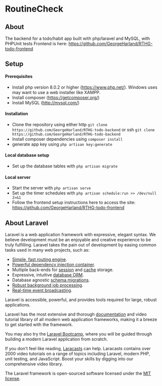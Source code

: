 # RoutineCheck

## About

The backend for a todo/habit app built with php/laravel and MySQL, with PHPUnit tests
Frontend is here: https://github.com/GeorgeHarland/RTHG-todo-frontend

## Setup

#### Prerequisites
- Install php version 8.0.2 or higher (https://www.php.net/). Windows uses may want to use a web installer like XAMPP.
- Install composer (https://getcomposer.org/)
- Install MySQL (http://mysql.com/)

#### Installation
- Clone the repository using either http `git clone https://github.com/GeorgeHarland/RTHG-todo-backend` or ssh `git clone https://github.com/GeorgeHarland/RTHG-todo-backend`
- Install composer dependencies using `composer install`
- generate app key using `php artisan key:generate`

#### Local database setup
- Set up the database tables with `php artisan migrate`

#### Local server
- Start the server with `php artisan serve`
- Set up the timer schedules with `php artisan schedule:run >> /dev/null 2>&1`
- Follow the frontend setup instructions here to access the site: https://github.com/GeorgeHarland/RTHG-todo-frontend


## About Laravel

Laravel is a web application framework with expressive, elegant syntax. We believe development must be an enjoyable and creative experience to be truly fulfilling. Laravel takes the pain out of development by easing common tasks used in many web projects, such as:

- [Simple, fast routing engine](https://laravel.com/docs/routing).
- [Powerful dependency injection container](https://laravel.com/docs/container).
- Multiple back-ends for [session](https://laravel.com/docs/session) and [cache](https://laravel.com/docs/cache) storage.
- Expressive, intuitive [database ORM](https://laravel.com/docs/eloquent).
- Database agnostic [schema migrations](https://laravel.com/docs/migrations).
- [Robust background job processing](https://laravel.com/docs/queues).
- [Real-time event broadcasting](https://laravel.com/docs/broadcasting).

Laravel is accessible, powerful, and provides tools required for large, robust applications.

Laravel has the most extensive and thorough [documentation](https://laravel.com/docs) and video tutorial library of all modern web application frameworks, making it a breeze to get started with the framework.

You may also try the [Laravel Bootcamp](https://bootcamp.laravel.com), where you will be guided through building a modern Laravel application from scratch.

If you don't feel like reading, [Laracasts](https://laracasts.com) can help. Laracasts contains over 2000 video tutorials on a range of topics including Laravel, modern PHP, unit testing, and JavaScript. Boost your skills by digging into our comprehensive video library.

The Laravel framework is open-sourced software licensed under the [MIT license](https://opensource.org/licenses/MIT).
